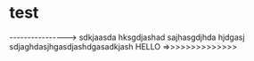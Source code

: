 # test
---------------->
sdkjaasda
hksgdjashad
sajhasgdjhda
hjdgasj
sdjaghdasjhgasdjashdgasadkjash
HELLO =>>>>>>>>>>>>>>